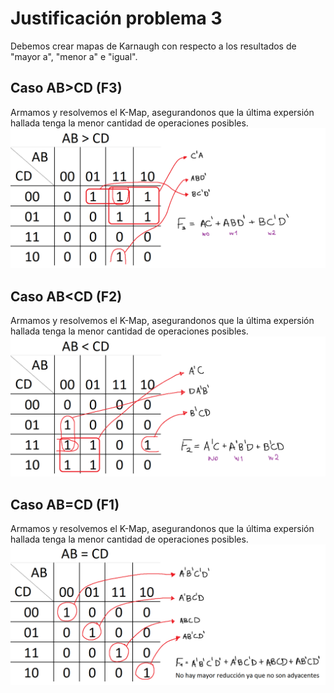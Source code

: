 # Justificación problema 3

Debemos crear mapas de Karnaugh con respecto a los resultados de "mayor a", "menor a" e "igual".

## Caso AB>CD (F3)
Armamos y resolvemos el K-Map, asegurandonos que la última expersión hallada tenga la menor cantidad de operaciones posibles.
<img src="problema3/kmap_ABmayorCD.PNG">

## Caso AB<CD (F2)
Armamos y resolvemos el K-Map, asegurandonos que la última expersión hallada tenga la menor cantidad de operaciones posibles.
<img src="problema3/kmap_ABmenorCD.PNG">

## Caso AB=CD (F1)
Armamos y resolvemos el K-Map, asegurandonos que la última expersión hallada tenga la menor cantidad de operaciones posibles.
<img src="problema3/kmap_ABigualCD.PNG">
